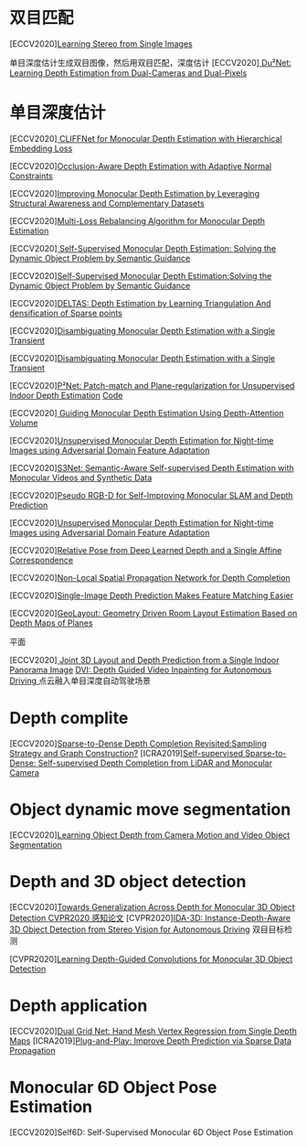 # 双目匹配
[ECCV2020][Learning Stereo from Single Images](https://www.ecva.net/papers/eccv_2020/papers_ECCV/papers/123460698.pdf)

单目深度估计生成双目图像，然后用双目匹配，深度估计
[ECCV2020][ Du²Net: Learning Depth Estimation from Dual-Cameras and Dual-Pixels](https://www.ecva.net/papers/eccv_2020/papers_ECCV/papers/123460562.pdf)


# 单目深度估计 
[ECCV2020][ CLIFFNet for Monocular Depth Estimation with Hierarchical Embedding Loss](https://www.ecva.net/papers/eccv_2020/papers_ECCV/papers/123500307.pdf)

[ECCV2020][Occlusion-Aware Depth Estimation with Adaptive Normal Constraints](https://www.ecva.net/papers/eccv_2020/papers_ECCV/papers/123540613.pdf)

[ECCV2020][Improving Monocular Depth Estimation by Leveraging Structural Awareness and Complementary Datasets](https://www.ecva.net/papers/eccv_2020/papers_ECCV/papers/123590086.pdf)

[ECCV2020][Multi-Loss Rebalancing Algorithm for Monocular Depth Estimation](https://www.ecva.net/papers/eccv_2020/papers_ECCV/papers/123620766.pdf)

[ECCV2020][ Self-Supervised Monocular Depth Estimation: Solving the Dynamic Object Problem by Semantic Guidance](https://www.ecva.net/papers/eccv_2020/papers_ECCV/papers/123650579.pdf)

[ECCV2020][Self-Supervised Monocular Depth Estimation:Solving the Dynamic Object Problem by Semantic Guidance](https://www.ecva.net/papers/eccv_2020/papers_ECCV/papers/123650579.pdf)

[ECCV2020][DELTAS: Depth Estimation by Learning Triangulation And densification of Sparse points](https://www.ecva.net/papers/eccv_2020/papers_ECCV/papers/123660103.pdf)

[ECCV2020][Disambiguating Monocular Depth Estimation with a Single Transient](https://www.ecva.net/papers/eccv_2020/papers_ECCV/papers/123660137.pdf)

[ECCV2020][Disambiguating Monocular Depth Estimation
with a Single Transient](https://www.ecva.net/papers/eccv_2020/papers_ECCV/papers/123660137.pdf)

[ECCV2020][P²Net: Patch-match and Plane-regularization for Unsupervised Indoor Depth Estimation](https://www.ecva.net/papers/eccv_2020/papers_ECCV/papers/123690205.pdf)
[Code](https://github.com/svip-lab/Indoor-SfMLearner)

[ECCV2020][ Guiding Monocular Depth Estimation Using Depth-Attention Volume](https://www.ecva.net/papers/eccv_2020/papers_ECCV/papers/123710579.pdf)

[ECCV2020][Unsupervised Monocular Depth Estimation for Night-time Images using Adversarial Domain Feature Adaptation](https://www.ecva.net/papers/eccv_2020/papers_ECCV/papers/123730443.pdf)

[ECCV2020][S3Net: Semantic-Aware Self-supervised Depth Estimation with Monocular Videos and Synthetic Data](https://www.ecva.net/papers/eccv_2020/papers_ECCV/papers/123750052.pdf)

[ECCV2020][Pseudo RGB-D for Self-Improving Monocular SLAM and Depth Prediction](https://www.ecva.net/papers/eccv_2020/papers_ECCV/papers/123560426.pdf)

[ECCV2020][Unsupervised Monocular Depth Estimation for Night-time Images using Adversarial Domain Feature Adaptation](https://www.ecva.net/papers/eccv_2020/papers_ECCV/papers/123730443.pdf)

[ECCV2020][Relative Pose from Deep Learned Depth and a Single Affine Correspondence](https://www.ecva.net/papers/eccv_2020/papers_ECCV/papers/123570613.pdf)

[ECCV2020][Non-Local Spatial Propagation Network for Depth Completion](https://www.ecva.net/papers/eccv_2020/papers_ECCV/papers/123580120.pdf)

[ECCV2020][Single-Image Depth Prediction Makes Feature Matching Easier](https://www.ecva.net/papers/eccv_2020/papers_ECCV/papers/123610460.pdf)

[ECCV2020][GeoLayout: Geometry Driven Room Layout Estimation Based on Depth Maps of Planes](https://www.ecva.net/papers/eccv_2020/papers_ECCV/html/2606_ECCV_2020_paper.php)

平面

[ECCV2020][ Joint 3D Layout and Depth Prediction from a Single Indoor Panorama Image](https://www.ecva.net/papers/eccv_2020/papers_ECCV/papers/123610647.pdf)
[DVI: Depth Guided Video Inpainting for Autonomous Driving ](https://www.ecva.net/papers/eccv_2020/papers_ECCV/papers/123660001.pdf)
点云融入单目深度自动驾驶场景


# Depth complite
[ECCV2020][Sparse-to-Dense Depth Completion Revisited:Sampling Strategy and Graph Construction?](https://www.ecva.net/papers/eccv_2020/papers_ECCV/papers/123660681.pdf)
[ICRA2019][Self-supervised Sparse-to-Dense: Self-supervised Depth Completion from LiDAR and Monocular Camera](https://github.com/fangchangma/self-supervised-depth-completion)




# Object dynamic move segmentation 
[ECCV2020][Learning Object Depth from Camera Motion and Video Object Segmentation](https://www.ecva.net/papers/eccv_2020/papers_ECCV/papers/123520290.pdf)

# Depth and 3D object detection 
[ECCV2020][Towards Generalization Across Depth for Monocular 3D Object Detection ](https://www.ecva.net/papers/eccv_2020/papers_ECCV/papers/123670766.pdf)
[CVPR2020 感知论文](https://zhuanlan.zhihu.com/p/151596272)
[CVPR2020][IDA-3D: Instance-Depth-Aware 3D Object Detection from Stereo Vision for
Autonomous Driving](https://openaccess.thecvf.com/content_CVPR_2020/papers/Peng_IDA-3D_Instance-Depth-Aware_3D_Object_Detection_From_Stereo_Vision_for_Autonomous_CVPR_2020_paper.pdf) 双目目标检测

[CVPR2020][Learning Depth-Guided Convolutions for Monocular 3D Object Detection](https://openaccess.thecvf.com/content_CVPR_2020/papers/Ding_Learning_Depth-Guided_Convolutions_for_Monocular_3D_Object_Detection_CVPR_2020_paper.pdf)
# Depth application  
[ECCV2020][Dual Grid Net: Hand Mesh Vertex Regression from Single Depth Maps](https://www.ecva.net/papers/eccv_2020/papers_ECCV/papers/123750443.pdf)
[ICRA2019][Plug-and-Play: Improve Depth Prediction via Sparse Data Propagation](https://arxiv.org/pdf/1812.08350.pdf)
#  Monocular 6D Object Pose Estimation
[ECCV2020]Self6D: Self-Supervised Monocular 6D Object Pose Estimation
